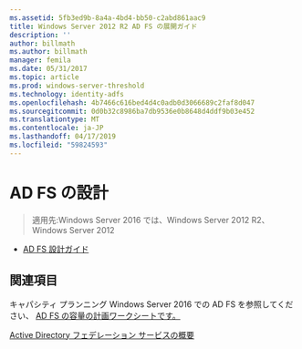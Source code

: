 ```yaml
---
ms.assetid: 5fb3ed9b-8a4a-4bd4-bb50-c2abd861aac9
title: Windows Server 2012 R2 AD FS の展開ガイド
description: ''
author: billmath
ms.author: billmath
manager: femila
ms.date: 05/31/2017
ms.topic: article
ms.prod: windows-server-threshold
ms.technology: identity-adfs
ms.openlocfilehash: 4b7466c616bed4d4c0adb0d3066689c2faf8d047
ms.sourcegitcommit: 0d0b32c8986ba7db9536e0b8648d4ddf9b03e452
ms.translationtype: MT
ms.contentlocale: ja-JP
ms.lasthandoff: 04/17/2019
ms.locfileid: "59824593"
---
```

# <a name="ad-fs-design"></a>AD FS の設計

>適用先:Windows Server 2016 では、Windows Server 2012 R2、Windows Server 2012

  
-   [AD FS 設計ガイド](../ad-fs/design/AD-FS-Design-Guide.md)

  

  
## <a name="see-also"></a>関連項目  
キャパシティ プランニング Windows Server 2016 での AD FS を参照してください、 [AD FS の容量の計画ワークシートです。](http://adfsdocs.blob.core.windows.net/adfs/ADFSCapacity2016.xlsx)  
  
[Active Directory フェデレーション サービスの概要](../Active-Directory-Federation-Services.md)  
  

